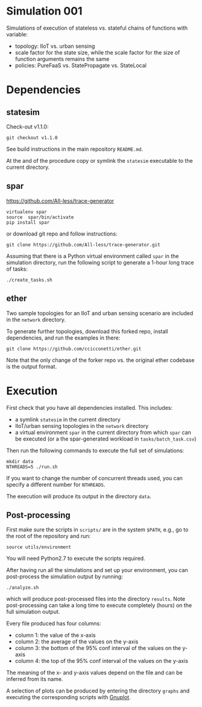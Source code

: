 # Simulation 001

Simulations of execution of stateless vs. stateful chains of functions with variable:

- topology: IIoT vs. urban sensing
- scale factor for the state size, while the scale factor for the size of function arguments remains the same
- policies: PureFaaS vs. StatePropagate vs. StateLocal

# Dependencies

## statesim

Check-out v1.1.0:

```
git checkout v1.1.0
```

See build instructions in the main repository `README.md`.

At the and of the procedure copy or symlink the `statesim` executable to the current directory.

## spar

https://github.com/All-less/trace-generator

```
virtualenv spar 
source  spar/bin/activate
pip install spar
```

or download git repo and follow instructions:

```
git clone https://github.com/All-less/trace-generator.git
```

Assuming that there is a Python virtual environment called `spar` in the simulation directory, run the following script to generate a 1-hour long trace of tasks:

```
./create_tasks.sh
```

## ether

Two sample topologies for an IIoT and urban sensing scenario are included in the `network` directory.

To generate further topologies, download this forked repo, install dependencies, and run the examples in there:

```
git clone https://github.com/ccicconetti/ether.git
```

Note that the only change of the forker repo vs. the original ether codebase is the output format.

# Execution

First check that you have all dependencies installed. This includes:

- a symlink `statesim` in the current directory
- IIoT/urban sensing topologies in the `network` directory
- a virtual environment `spar` in the current directory from which `spar` can be executed (or a the spar-generated workload in `tasks/batch_task.csv`)

Then run the following commands to execute the full set of simulations:

```
mkdir data
NTHREADS=5 ./run.sh
```

If you want to change the number of concurrent threads used, you can specify a different number for `NTHREADS`.

The execution will produce its output in the directory `data`.

## Post-processing

First make sure the scripts in `scripts/` are in the system `$PATH`, e.g., go to the root of the repository and run:

```
source utils/environment
```

You will need Python2.7 to execute the scripts required.

After having run all the simulations and set up your environment, you can post-process the simulation output by running:

```
./analyze.sh
```

which will produce post-processed files into the directory `results`. Note post-processing can take a long time to execute completely (hours) on the full simulation output.

Every file produced has four columns:

- column 1: the value of the x-axis
- column 2: the average of the values on the y-axis
- column 3: the bottom of the 95% conf interval of the values on the y-axis
- column 4: the top of the 95% conf interval of the values on the y-axis

The meaning of the x- and y-axis values depend on the file and can be inferred from its name.

A selection of plots can be produced by entering the directory `graphs` and executing the corresponding scripts with [Gnuplot](http://www.gnuplot.info/).
